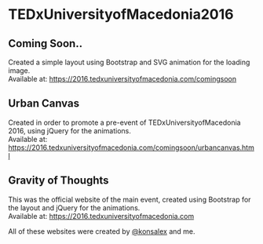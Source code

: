 # TEDxUniversityofMacedonia2016

## Coming Soon..
Created a simple layout using Bootstrap and SVG animation for the loading image.  
Available at: https://2016.tedxuniversityofmacedonia.com/comingsoon

## Urban Canvas
Created in order to promote a pre-event of TEDxUniversityofMacedonia 2016, using jQuery for the animations.  
Available at: https://2016.tedxuniversityofmacedonia.com/comingsoon/urbancanvas.html

## Gravity of Thoughts
This was the official website of the main event, created using Bootstrap for the layout and jQuery for the animations.  
Available at: https://2016.tedxuniversityofmacedonia.com

All of these websites were created by [@konsalex](https://github.com/konsalex) and me.

